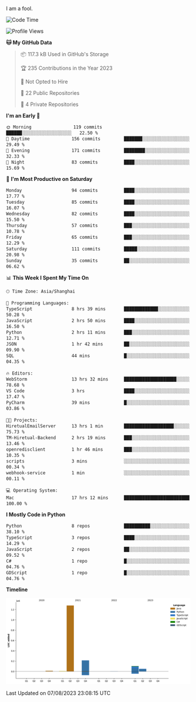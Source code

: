 I am a fool.

<!--START_SECTION:waka-->
![Code Time](http://img.shields.io/badge/Code%20Time-592%20hrs%2014%20mins-blue)

![Profile Views](http://img.shields.io/badge/Profile%20Views-2-blue)

**🐱 My GitHub Data** 

> 📦 117.3 kB Used in GitHub's Storage 
 > 
> 🏆 235 Contributions in the Year 2023
 > 
> 🚫 Not Opted to Hire
 > 
> 📜 22 Public Repositories 
 > 
> 🔑 4 Private Repositories 
 > 
**I'm an Early 🐤** 

```text
🌞 Morning                119 commits         ██████░░░░░░░░░░░░░░░░░░░   22.50 % 
🌆 Daytime                156 commits         ███████░░░░░░░░░░░░░░░░░░   29.49 % 
🌃 Evening                171 commits         ████████░░░░░░░░░░░░░░░░░   32.33 % 
🌙 Night                  83 commits          ████░░░░░░░░░░░░░░░░░░░░░   15.69 % 
```
📅 **I'm Most Productive on Saturday** 

```text
Monday                   94 commits          ████░░░░░░░░░░░░░░░░░░░░░   17.77 % 
Tuesday                  85 commits          ████░░░░░░░░░░░░░░░░░░░░░   16.07 % 
Wednesday                82 commits          ████░░░░░░░░░░░░░░░░░░░░░   15.50 % 
Thursday                 57 commits          ███░░░░░░░░░░░░░░░░░░░░░░   10.78 % 
Friday                   65 commits          ███░░░░░░░░░░░░░░░░░░░░░░   12.29 % 
Saturday                 111 commits         █████░░░░░░░░░░░░░░░░░░░░   20.98 % 
Sunday                   35 commits          ██░░░░░░░░░░░░░░░░░░░░░░░   06.62 % 
```


📊 **This Week I Spent My Time On** 

```text
🕑︎ Time Zone: Asia/Shanghai

💬 Programming Languages: 
TypeScript               8 hrs 39 mins       █████████████░░░░░░░░░░░░   50.28 % 
JavaScript               2 hrs 50 mins       ████░░░░░░░░░░░░░░░░░░░░░   16.50 % 
Python                   2 hrs 11 mins       ███░░░░░░░░░░░░░░░░░░░░░░   12.71 % 
JSON                     1 hr 42 mins        ██░░░░░░░░░░░░░░░░░░░░░░░   09.90 % 
SQL                      44 mins             █░░░░░░░░░░░░░░░░░░░░░░░░   04.35 % 

🔥 Editors: 
WebStorm                 13 hrs 32 mins      ████████████████████░░░░░   78.68 % 
VS Code                  3 hrs               ████░░░░░░░░░░░░░░░░░░░░░   17.47 % 
PyCharm                  39 mins             █░░░░░░░░░░░░░░░░░░░░░░░░   03.86 % 

🐱‍💻 Projects: 
HiretualEmailServer      13 hrs 1 min        ███████████████████░░░░░░   75.73 % 
TM-Hiretual-Backend      2 hrs 19 mins       ███░░░░░░░░░░░░░░░░░░░░░░   13.46 % 
openredisclient          1 hr 46 mins        ███░░░░░░░░░░░░░░░░░░░░░░   10.35 % 
scripts                  3 mins              ░░░░░░░░░░░░░░░░░░░░░░░░░   00.34 % 
webhook-service          1 min               ░░░░░░░░░░░░░░░░░░░░░░░░░   00.11 % 

💻 Operating System: 
Mac                      17 hrs 12 mins      █████████████████████████   100.00 % 
```

**I Mostly Code in Python** 

```text
Python                   8 repos             ██████████░░░░░░░░░░░░░░░   38.10 % 
TypeScript               3 repos             ████░░░░░░░░░░░░░░░░░░░░░   14.29 % 
JavaScript               2 repos             ██░░░░░░░░░░░░░░░░░░░░░░░   09.52 % 
C#                       1 repo              █░░░░░░░░░░░░░░░░░░░░░░░░   04.76 % 
GDScript                 1 repo              █░░░░░░░░░░░░░░░░░░░░░░░░   04.76 % 
```



**Timeline**

![Lines of Code chart](https://raw.githubusercontent.com/VeejaLiu/VeejaLiu/master/assets/bar_graph.png)


 Last Updated on 07/08/2023 23:08:15 UTC
<!--END_SECTION:waka-->
